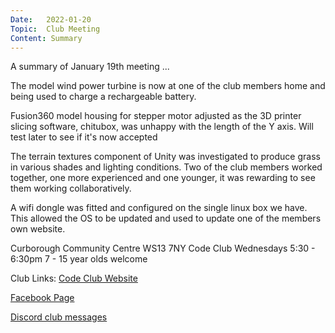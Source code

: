 ```yaml
---
Date:   2022-01-20
Topic:  Club Meeting
Content: Summary
---
```

A summary of January 19th meeting ...

The model wind power turbine is now at one of the club members home and being used to charge a rechargeable battery. 

Fusion360 model housing for stepper motor adjusted as the 3D printer slicing software, chitubox, was unhappy with the length of the Y axis. Will test later to see if it's now accepted 

The terrain textures component of Unity was investigated to produce grass in various shades and lighting conditions. Two of the club members worked together, one more experienced and one younger, it was rewarding to see them working collaboratively. 

A wifi dongle was fitted and configured on the single linux box we have. This allowed the OS to be updated and used to update one of the members own website.

Curborough Community Centre
WS13 7NY
Code Club
Wednesdays 5:30 - 6:30pm
7 - 15 year olds welcome

Club Links:
[Code Club Website](https://lichfield-code-club.github.io/)

[Facebook Page](https://www.facebook.com/LichfieldCoders)

[Discord club messages](https://discord.gg/szz6xGK)
